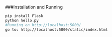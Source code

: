 ###Installation and Running

```sh
pip install Flask
python hello.py
#Running on http://localhost:5000/
go to: http://localhost:5000/static/index.html
```